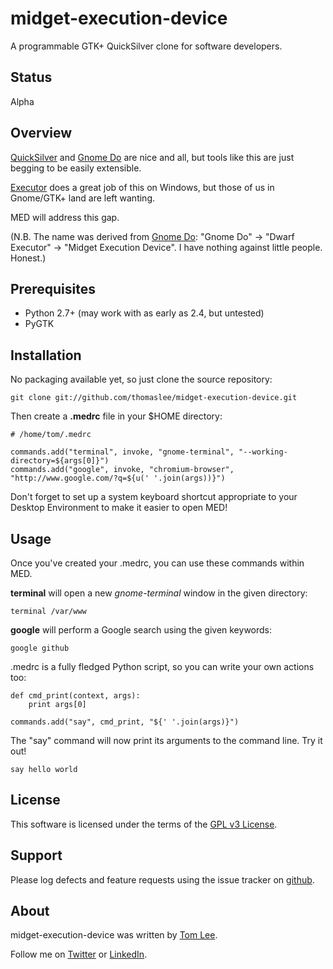 # midget-execution-device

A programmable GTK+ QuickSilver clone for software developers.

## Status

Alpha

## Overview

[QuickSilver](http://www.blacktree.com) and [Gnome Do](http://do.davebsd.com)
are nice and all, but tools like this are just begging to be easily extensible.

[Executor](http://executor.dk/) does a great job of this on Windows, but those
of us in Gnome/GTK+ land are left wanting.

MED will address this gap.

(N.B. The name was derived from [Gnome Do](http://do.davebsd.com/):
"Gnome Do" ->  "Dwarf Executor" -> "Midget Execution Device".
I have nothing against little people. Honest.)

## Prerequisites

* Python 2.7+ (may work with as early as 2.4, but untested)
* PyGTK

## Installation

No packaging available yet, so just clone the source repository:

    git clone git://github.com/thomaslee/midget-execution-device.git

Then create a **.medrc** file in your $HOME directory:

    # /home/tom/.medrc
    
    commands.add("terminal", invoke, "gnome-terminal", "--working-directory=${args[0]}")
    commands.add("google", invoke, "chromium-browser", "http://www.google.com/?q=${u(' '.join(args))}")

Don't forget to set up a system keyboard shortcut appropriate to your
Desktop Environment to make it easier to open MED!

## Usage

Once you've created your .medrc, you can use these commands within MED.

**terminal** will open a new *gnome-terminal* window in the given directory:

    terminal /var/www

**google** will perform a Google search using the given keywords:

    google github

.medrc is a fully fledged Python script, so you can write your own actions too:

    def cmd_print(context, args):
        print args[0]

    commands.add("say", cmd_print, "${' '.join(args)}")

The "say" command will now print its arguments to the command line. Try it out!

    say hello world

## License

This software is licensed under the terms of the [GPL v3 License](http://www.gnu.org/licenses/gpl-3.0.txt).

## Support

Please log defects and feature requests using the issue tracker on [github](http://github.com/thomaslee/midget-execution-device).

## About

midget-execution-device was written by [Tom Lee](http://tomlee.co).

Follow me on [Twitter](http://www.twitter.com/tglee) or
[LinkedIn](http://au.linkedin.com/pub/thomas-lee/2/386/629).

